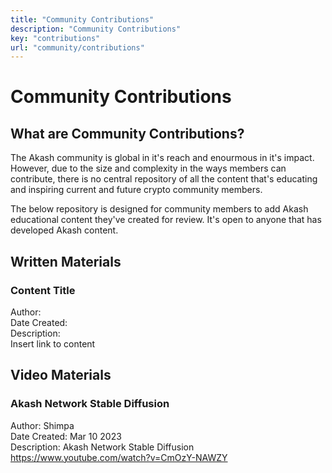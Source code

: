 ```yaml
---
title: "Community Contributions"
description: "Community Contributions"
key: "contributions"
url: "community/contributions"
---
```


# Community Contributions

## What are Community Contributions?
The Akash community is global in it's reach and enourmous in it's impact. However, due to the size and complexity in the ways members can contribute,
there is no central repository of all the content that's educating and inspiring current and future crypto community members. 

The below repository is designed for community members to add Akash educational content they've created for review. It's open to anyone that has developed Akash content.

## Written Materials

### Content Title

Author:<br />
Date Created:<br />
Description:<br />
Insert link to content<br />

## Video Materials

###  Akash Network Stable Diffusion 

Author: Shimpa <br />
Date Created: Mar 10 2023 <br />
Description:  Akash Network Stable Diffusion  <br />
https://www.youtube.com/watch?v=CmOzY-NAWZY <br />
